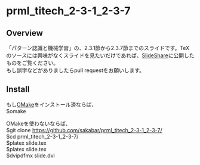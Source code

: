 prml_titech_2-3-1_2-3-7
=======================

## Overview
「パターン認識と機械学習」の、2.3.1節から2.3.7節までのスライドです。TeXのソースには興味がなくスライドを見たいだけであれば、[SlideShare](http://www.slideshare.net/takafumisakakibara75/slide-41820194 "SlideShare")に公開したものをご覧ください。  
もし誤字などがありましたらpull requestをお願いします。

## Install
もし[OMake](http://omake.metaprl.org/index.html "OMake")をインストール済ならば、  
    $omake

OMakeを使わないならば、  
    $git clone https://github.com/sakabar/prml_titech_2-3-1_2-3-7/  
    $cd prml_titech_2-3-1_2-3-7/  
    $platex slide.tex  
    $platex slide.tex  
    $dvipdfmx slide.dvi
